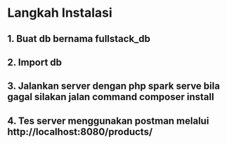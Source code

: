# Langkah Instalasi

## 1. Buat db bernama fullstack_db
## 2. Import db 
## 3. Jalankan server dengan php spark serve bila gagal silakan jalan command composer install
## 4. Tes server menggunakan postman melalui http://localhost:8080/products/
